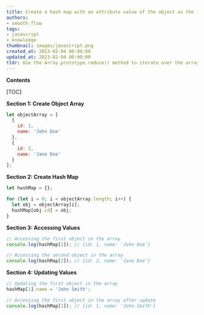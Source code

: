 ```yaml
---
title: Create a hash map with an attribute value of the object as the index, using the object array as the data source
authors:
- smooth_flow
tags:
- javascript
- knowledge
thumbnail: images/javascript.png
created_at: 2023-02-04 00:00:00
updated_at: 2023-02-04 00:00:00
tldr: Use the Array.prototype.reduce() method to iterate over the array, creating a new object with the attribute value as the key and the object as the value.
---
```


**Contents**

[TOC]

**Section 1: Create Object Array**

```javascript
let objectArray = [
  {
    id: 1,
    name: 'John Doe'
  },
  {
    id: 2,
    name: 'Jane Doe'
  }
];
```

**Section 2: Create Hash Map**

```javascript
let hashMap = {};

for (let i = 0; i < objectArray.length; i++) {
  let obj = objectArray[i];
  hashMap[obj.id] = obj;
}
```

**Section 3: Accessing Values**

```javascript
// Accessing the first object in the array
console.log(hashMap[1]); // {id: 1, name: 'John Doe'}

// Accessing the second object in the array
console.log(hashMap[2]); // {id: 2, name: 'Jane Doe'}
```

**Section 4: Updating Values**

```javascript
// Updating the first object in the array
hashMap[1].name = 'John Smith';

// Accessing the first object in the array after update
console.log(hashMap[1]); // {id: 1, name: 'John Smith'}
```
